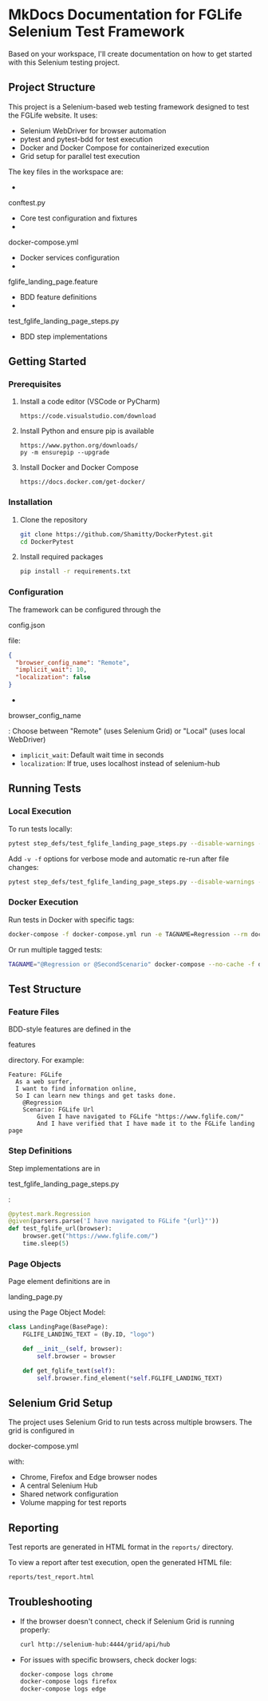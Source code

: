 # MkDocs Documentation for FGLife Selenium Test Framework

Based on your workspace, I'll create documentation on how to get started with this Selenium testing project.

## Project Structure

This project is a Selenium-based web testing framework designed to test the FGLife website. It uses:

- Selenium WebDriver for browser automation
- pytest and pytest-bdd for test execution
- Docker and Docker Compose for containerized execution
- Grid setup for parallel test execution

The key files in the workspace are:

- 

conftest.py

 - Core test configuration and fixtures
- 

docker-compose.yml

 - Docker services configuration
- 

fglife_landing_page.feature

 - BDD feature definitions
- 

test_fglife_landing_page_steps.py

 - BDD step implementations

## Getting Started

### Prerequisites

1. Install a code editor (VSCode or PyCharm)
   ```
   https://code.visualstudio.com/download
   ```

2. Install Python and ensure pip is available
   ```
   https://www.python.org/downloads/
   py -m ensurepip --upgrade
   ```

3. Install Docker and Docker Compose
   ```
   https://docs.docker.com/get-docker/
   ```

### Installation

1. Clone the repository
   ```bash
   git clone https://github.com/Shamitty/DockerPytest.git
   cd DockerPytest
   ```

2. Install required packages
   ```bash
   pip install -r requirements.txt
   ```

### Configuration

The framework can be configured through the 

config.json

 file:

```json
{
  "browser_config_name": "Remote",
  "implicit_wait": 10,
  "localization": false
}
```

- 

browser_config_name

: Choose between "Remote" (uses Selenium Grid) or "Local" (uses local WebDriver)
- `implicit_wait`: Default wait time in seconds
- `localization`: If true, uses localhost instead of selenium-hub

## Running Tests

### Local Execution

To run tests locally:

```bash
pytest step_defs/test_fglife_landing_page_steps.py --disable-warnings --html=reports/dockerpytest.html -k Regression
```

Add `-v -f` options for verbose mode and automatic re-run after file changes:

```bash
pytest step_defs/test_fglife_landing_page_steps.py --disable-warnings --html=reports/dockerpytest.html -k Regression -v -f
```

### Docker Execution

Run tests in Docker with specific tags:

```bash
docker-compose -f docker-compose.yml run -e TAGNAME=Regression --rm dockerpytest_regression && docker-compose rm -fsv
```

Or run multiple tagged tests:

```bash
TAGNAME="@Regression or @SecondScenario" docker-compose --no-cache -f docker-compose.yml run --rm dockerpytest_regression && docker-compose rm -fsv
```

## Test Structure

### Feature Files

BDD-style features are defined in the 

features

 directory. For example:

```gherkin
Feature: FGLife
  As a web surfer,
  I want to find information online,
  So I can learn new things and get tasks done.
    @Regression
    Scenario: FGLife Url
        Given I have navigated to FGLife "https://www.fglife.com/"
        And I have verified that I have made it to the FGLife landing page
```

### Step Definitions

Step implementations are in 

test_fglife_landing_page_steps.py

:

```python
@pytest.mark.Regression
@given(parsers.parse('I have navigated to FGLife "{url}"'))
def test_fglife_url(browser):
    browser.get("https://www.fglife.com/")
    time.sleep(5)
```

### Page Objects

Page element definitions are in 

landing_page.py

 using the Page Object Model:

```python
class LandingPage(BasePage):
    FGLIFE_LANDING_TEXT = (By.ID, "logo")

    def __init__(self, browser):
        self.browser = browser

    def get_fglife_text(self):
        self.browser.find_element(*self.FGLIFE_LANDING_TEXT)
```

## Selenium Grid Setup

The project uses Selenium Grid to run tests across multiple browsers. The grid is configured in 

docker-compose.yml

 with:

- Chrome, Firefox and Edge browser nodes
- A central Selenium Hub
- Shared network configuration
- Volume mapping for test reports

## Reporting

Test reports are generated in HTML format in the `reports/` directory.

To view a report after test execution, open the generated HTML file:

```bash
reports/test_report.html
```

## Troubleshooting

- If the browser doesn't connect, check if Selenium Grid is running properly:
  ```bash
  curl http://selenium-hub:4444/grid/api/hub
  ```

- For issues with specific browsers, check docker logs:
  ```bash
  docker-compose logs chrome
  docker-compose logs firefox
  docker-compose logs edge
  ```